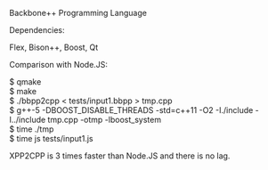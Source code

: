 Backbone++ Programming Language


Dependencies:

Flex, Bison++, Boost, Qt


Comparison with Node.JS:

$ qmake  
$ make  
$ ./bbpp2cpp < tests/input1.bbpp > tmp.cpp  
$ g++-5 -DBOOST_DISABLE_THREADS -std=c++11 -O2 -I./include -I../include tmp.cpp -otmp -lboost_system  
$ time ./tmp  
$ time js tests/input1.js  

XPP2CPP is 3 times faster than Node.JS and there is no lag.
